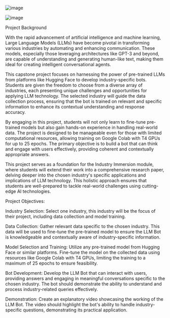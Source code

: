 
![image](https://github.com/user-attachments/assets/65df05e1-8cb0-4376-965b-25730f69a243)


![image](https://github.com/user-attachments/assets/430d2e95-4558-409b-b542-4903b43ce8e3)





Project Background

With the rapid advancement of artificial intelligence and machine learning, Large Language Models (LLMs) have become pivotal in transforming various industries by automating and enhancing communication. These models, especially those leveraging architectures like GPT-3 and beyond, are capable of understanding and generating human-like text, making them ideal for creating intelligent conversational agents.

This capstone project focuses on harnessing the power of pre-trained LLMs from platforms like Hugging Face to develop industry-specific bots. Students are given the freedom to choose from a diverse array of industries, each presenting unique challenges and opportunities for applying LLM technology. The selected industry will guide the data collection process, ensuring that the bot is trained on relevant and specific information to enhance its contextual understanding and response accuracy.

By engaging in this project, students will not only learn to fine-tune pre-trained models but also gain hands-on experience in handling real-world data. The project is designed to be manageable even for those with limited computational resources, allowing training on Google Colab with T4 GPUs for up to 25 epochs. The primary objective is to build a bot that can think and engage with users effectively, providing coherent and contextually appropriate answers.

This project serves as a foundation for the Industry Immersion module, where students will extend their work into a comprehensive research paper, delving deeper into the chosen industry's specific applications and implications of LLM technology. This holistic approach ensures that students are well-prepared to tackle real-world challenges using cutting-edge AI technologies.

Project Objectives:

Industry Selection: Select one industry, this industry will be the focus of their project, including data collection and model training.

Data Collection: Gather relevant data specific to the chosen industry. This data will be used to fine-tune the pre-trained model to ensure the LLM Bot is knowledgeable and contextually aware of industry-specific information.

Model Selection and Training: Utilize any pre-trained model from Hugging Face or similar platforms. Fine-tune the model on the collected data using resources like Google Colab with T4 GPUs, limiting the training to a maximum of 25 epochs to ensure feasibility.

Bot Development: Develop the LLM Bot that can interact with users, providing answers and engaging in meaningful conversations specific to the chosen industry. The bot should demonstrate the ability to understand and process industry-related queries effectively.

Demonstration: Create an explanatory video showcasing the working of the LLM Bot. The video should highlight the bot's ability to handle industry-specific questions, demonstrating its practical application.
